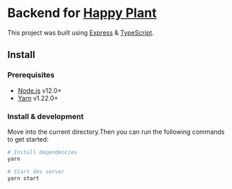 <h1>Backend for <a href="https://github.com/farhan2077/happy-plant">Happy Plant</a> </h1>

This project was built using [Express](https://github.com/expressjs/express) & [TypeScript](https://github.com/microsoft/TypeScript).

## Install

### Prerequisites

- [Node.js]() v12.0+
- [Yarn]() v1.22.0+

### Install & development

Move into the current directory.Then you can run the following commands to get started:

```sh
# Install dependencies
yarn

# Start dev server
yarn start
```
